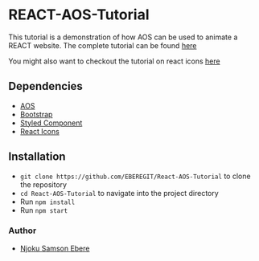 # REACT-AOS-Tutorial
This tutorial is a demonstration of how AOS can be used to animate a REACT website. The complete tutorial can be found [here](https://dev.to/ebereplenty/css-animation-without-css-aos-in-plain-js-and-react-4jfj)

You might also want to checkout the tutorial on react icons [here](https://dev.to/ebereplenty/react-icons-tutorial-all-you-need-to-know-524)

## Dependencies
* [AOS](https://michalsnik.github.io/aos/)
* [Bootstrap](https://getbootstrap.com/docs/3.3/getting-started/)
* [Styled Component](https://styled-components.com/)
* [React Icons](https://react-icons.github.io/react-icons/)

## Installation
- ``git clone https://github.com/EBEREGIT/React-AOS-Tutorial`` to clone the repository
- ``cd React-AOS-Tutorial`` to navigate into the project directory
- Run ``npm install``
- Run ``npm start``

### Author
- [Njoku Samson Ebere](https://twitter.com/eberetwit)
